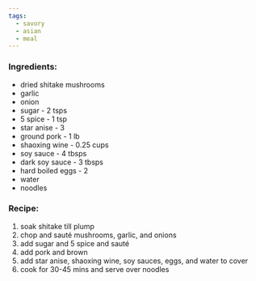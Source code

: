 ```yaml
---
tags:
  - savory
  - asian
  - meal
---
```

### Ingredients:
- dried shitake mushrooms
- garlic
- onion
- sugar - 2 tsps
- 5 spice - 1 tsp
- star anise - 3
- ground pork - 1 lb
- shaoxing wine - 0.25 cups
- soy sauce - 4 tbsps
- dark soy sauce - 3 tbsps
- hard boiled eggs - 2
- water
- noodles

### Recipe:
1. soak shitake till plump
2. chop and sauté mushrooms, garlic, and onions
3. add sugar and 5 spice and sauté
4. add pork and brown
5. add star anise, shaoxing wine, soy sauces, eggs, and water to cover
6. cook for 30-45 mins and serve over noodles
